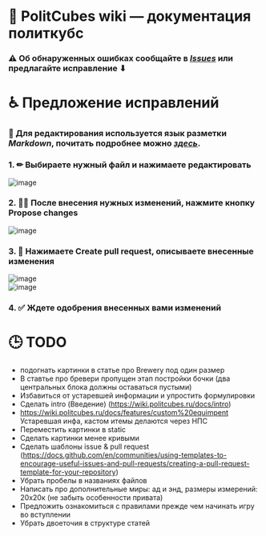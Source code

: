 # 📝 PolitCubes wiki — документация политкубс
  
### ⚠ Об обнаруженных ошибках сообщайте в *[Issues](https://github.com/PolitCubes/wiki/issues)* или предлагайте исправление ⬇    
# ♿ Предложение исправлений
### 📝 Для редактирования используется язык разметки *Markdown*, почитать подробнее можно *[здесь](https://gist.github.com/Jekins/2bf2d0638163f1294637)*.
 ### 1. ✏ Выбираете нужный файл и нажимаете редактировать  
 ![image](https://user-images.githubusercontent.com/51333325/185002621-73f9c7a5-df56-4a24-a141-62ce31d8b0ba.png)
 ### 2. 🙋‍♂️ После внесения нужных изменений, нажмите кнопку Propose changes  
 ![image](https://user-images.githubusercontent.com/51333325/185003035-d4193fab-9b30-4d0c-8b90-0629743f9e50.png)
 ### 3. 🔁 Нажимаете Create pull request, описываете внесенные изменения  
 ![image](https://user-images.githubusercontent.com/51333325/185003556-7c132a21-ddf9-42bf-96bb-04dd6149d554.png)  
 ![image](https://user-images.githubusercontent.com/51333325/185003781-4a8a9f9c-54b6-44f1-92b5-d20206f63753.png)
 ### 4. ✅ Ждете одобрения внесенных вами изменений



# 🕒 TODO
- подогнать картинки в статье про Brewery под один размер
- В ставтье про бревери пропущен этап постройки бочки (два центральных блока должны оставаться пустыми)
- Избавиться от устаревшей информации и упростить формулировки
- Сделать intro (Введение) (https://wiki.politcubes.ru/docs/intro)
- https://wiki.politcubes.ru/docs/features/custom%20equimpent Устаревшая инфа, кастом итемы делаются через НПС
- Переместить картинки в static
- Сделать картинки менее кривыми
- Сделать шаблоны issue & pull request (https://docs.github.com/en/communities/using-templates-to-encourage-useful-issues-and-pull-requests/creating-a-pull-request-template-for-your-repository)
- Убрать пробелы в названиях файлов
- Написать про дополнительные миры: ад и энд, размеры измерений: 20х20к (не забыть особенности привата) 
- Предложить ознакомиться с правилами прежде чем начинать игру во вступлении
- Убрать двоеточия в структуре статей
